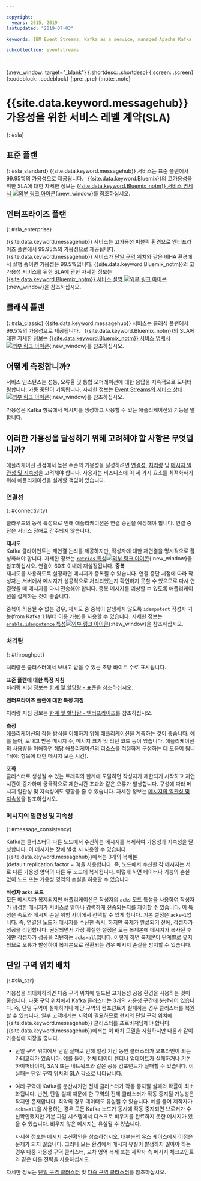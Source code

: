 ```yaml
---

copyright:
  years: 2015, 2019
lastupdated: "2019-07-03"

keywords: IBM Event Streams, Kafka as a service, managed Apache Kafka

subcollection: eventstreams

---
```


{:new_window: target="_blank"}
{:shortdesc: .shortdesc}
{:screen: .screen}
{:codeblock: .codeblock}
{:pre: .pre}
{:note: .note}

# {{site.data.keyword.messagehub}} 가용성을 위한 서비스 레벨 계약(SLA) 
{: #sla}

## 표준 플랜
{: #sla_standard}
{{site.data.keyword.messagehub}} 서비스는 표준 플랜에서 99.95%의 가용성으로 제공됩니다.  
{{site.data.keyword.Bluemix}}의 고가용성을 위한 SLA에 대한 자세한 정보는
[{{site.data.keyword.Bluemix_notm}} 서비스 명세서 ![외부 링크 아이콘](../../icons/launch-glyph.svg "외부 링크 아이콘")](https://www-03.ibm.com/software/sla/sladb.nsf/8bd55c6b9fa8039c86256c6800578854/c4ceb9f019f9eb4c862582f9001b3994/$FILE/i126-6605-16_04-2019_en_US.pdf){:new_window}를 참조하십시오.


## 엔터프라이즈 플랜
{: #sla_enterprise}

{{site.data.keyword.messagehub}} 서비스는 고가용성 퍼블릭 환경으로 엔터프라이즈 플랜에서 99.95%의 가용성으로 제공됩니다. {{site.data.keyword.messagehub}} 서비스가 [단일 구역 위치](#sla_szr)와 같은 비HA 환경에서 실행 중이면 가용성은 99.5%입니다.
{{site.data.keyword.Bluemix_notm}}의 고가용성 서비스를 위한 SLA에 관한 자세한 정보는 [{{site.data.keyword.Bluemix_notm}} 서비스 설명 ![외부 링크 아이콘](../../icons/launch-glyph.svg "외부 링크 아이콘")](https://www-03.ibm.com/software/sla/sladb.nsf/8bd55c6b9fa8039c86256c6800578854/c4ceb9f019f9eb4c862582f9001b3994/$FILE/i126-6605-16_04-2019_en_US.pdf){:new_window}을 참조하십시오.

## 클래식 플랜
{: #sla_classic}
{{site.data.keyword.messagehub}} 서비스는 클래식 플랜에서 99.5%의 가용성으로 제공됩니다.  
{{site.data.keyword.Bluemix_notm}}의 SLA에 대한 자세한 정보는 [{{site.data.keyword.Bluemix_notm}} 서비스 명세서![외부 링크 아이콘](../../icons/launch-glyph.svg "외부 링크 아이콘")](https://www-03.ibm.com/software/sla/sladb.nsf/8bd55c6b9fa8039c86256c6800578854/c4ceb9f019f9eb4c862582f9001b3994/$FILE/i126-6605-16_04-2019_en_US.pdf){:new_window}를 참조하십시오.

<!--
## What does 99.95% availability mean?
Availability refers to the ability of applications to produce and consume messages from Kafka topics.
-->

## 어떻게 측정합니까?
서비스 인스턴스는 성능, 오류율 및 통합 오퍼레이션에 대한 응답을 지속적으로 모니터링합니다. 가동 중단이 기록됩니다. 자세한 정보는 [Event Streams의 서비스 상태 ![외부 링크 아이콘](../../icons/launch-glyph.svg "외부 링크 아이콘")](https://cloud.ibm.com/status?component=messagehub&selected=status){:new_window}를 참조하십시오.

가용성은 Kafka 항목에서 메시지를 생성하고 사용할 수 있는 애플리케이션의 기능을 말합니다.

## 이러한 가용성을 달성하기 위해 고려해야 할 사항은 무엇입니까?
애플리케이션 관점에서 높은 수준의 가용성을 달성하려면 [연결성](/docs/services/EventStreams?topic=eventstreams-sla#connectivity), [처리량](/docs/services/EventStreams?topic=eventstreams-sla#throughput) 및 [메시지 일관성 및 지속성](/docs/services/EventStreams?topic=eventstreams-sla#message_consistency)을 고려해야 합니다. 사용자는 비즈니스에 이 세 가지 요소를 최적화하기 위해 애플리케이션을 설계할 책임이 있습니다.

### 연결성
{: #connectivity}

클라우드의 동적 특성으로 인해 애플리케이션은 연결 중단을 예상해야 합니다. 연결 중단은 서비스 장애로 간주되지 않습니다.

**재시도**<br/>
Kafka 클라이언트는 재연결 논리를 제공하지만, 작성자에 대한 재연결을 명시적으로 활성화해야 합니다. 자세한 정보는 [ <code>retries</code> 특성![외부 링크 아이콘](../../icons/launch-glyph.svg "외부 링크 아이콘")](http://kafka.apache.org/11/documentation.html#producerconfigs){:new_window}을 참조하십시오. 연결이 60초 이내에 재설정됩니다.
**중복**<br/>
재시도를 사용하도록 설정하면 메시지가 중복될 수 있습니다. 연결 중단 시점에 따라 작성자는 서버에서 메시지가 성공적으로 처리되었는지 확인하지 못할 수 있으므로 다시 연결했을 때 메시지를 다시 전송해야 합니다. 중복 메시지를 예상할 수 있도록 애플리케이션을 설계하는 것이 좋습니다. 

중복이 허용될 수 없는 경우, 재시도 중 중복이 발생하지 않도록 <code>idempotent</code> 작성자 기능(from Kafka 1.1부터 이용 가능)을 사용할 수 있습니다. 자세한 정보는 [<code>enable.idempotence</code> 특성![외부 링크 아이콘](../../icons/launch-glyph.svg "외부 링크 아이콘")](http://kafka.apache.org/11/documentation.html#producerconfigs){:new_window}을 참조하십시오.

### 처리량
{: #throughput}

처리량은 클러스터에서 보내고 받을 수 있는 초당 바이트 수로 표시됩니다. 

**표준 플랜에 대한 특정 지침**<br/>
처리량 지침 정보는 [한계 및 할당량 - 표준](/docs/services/EventStreams?topic=eventstreams-kafka_quotas#standard_throughput)을 참조하십시오. 

**엔터프라이즈 플랜에 대한 특정 지침**<br/>

처리량 지침 정보는 [한계 및 할당량 - 엔터프라이즈](/docs/services/EventStreams?topic=eventstreams-kafka_quotas#enterprise_throughput)를 참조하십시오. 

**측정**<br/>
애플리케이션의 작동 방식을 이해하기 위해 애플리케이션을 계측하는 것이 좋습니다. 예를 들어, 보내고 받은 메시지 수, 메시지 크기 및 리턴 코드 등이 있습니다. 애플리케이션의 사용량을 이해하면 해당 애플리케이션의 리소스를 적절하게 구성하는 데 도움이 됩니다(예: 항목에 대한 메시지 보존 시간).

**포화**<br/>
클러스터로 생성될 수 있는 트래픽의 한계에 도달하면 작성자가 제한되기 시작하고 지연 시간이 증가하며 궁극적으로 제한시간 초과와 같은 오류가 발생합니다. 구성에 따라 메시지 일관성 및 지속성에도 영향을 줄 수 있습니다. 자세한 정보는 [메시지의 일관성 및 지속성](/docs/services/EventStreams?topic=eventstreams-sla#message_consistency)을 참조하십시오.

### 메시지의 일관성 및 지속성
{: #message_consistency}

Kafka는 클러스터의 다른 노드에서 수신하는 메시지를 복제하여 가용성과 지속성을 달성합니다. 이 메시지는 장애 발생 시 사용할 수 있습니다. {{site.data.keyword.messagehub}}에서는 3개의 복제본(default.replication.factor = 3)을 사용합니다. 즉, 노드에서 수신한 각 메시지는 서로 다른 가용성 영역의 다른 두 노드에 복제됩니다. 이렇게 하면 데이터나 기능의 손실 없이 노드 또는 가용성 영역의 손실을 허용할 수 있습니다.

**작성자 <code>acks</code> 모드**<br/>
모든 메시지가 복제되지만 애플리케이션은 작성자의 <code>acks</code> 모드 특성을 사용하여 작성자가 생성한 메시지가 서비스로 얼마나 강력하게 전송되는지를 제어할 수 있습니다. 이 특성은 속도와 메시지 손실 위험 사이에서 선택할 수 있게 합니다. 기본 설정은 <code>acks=1</code>입니다. 즉, 연결된 노드가 메시지를 수신한 즉시, 하지만 복제가 완료되기 전에, 작성자가 성공을 리턴합니다. 권장되면서 가장 확실한 설정은 모든 복제본에 메시지가 복사된 후에만 작성자가 성공을 리턴하는 <code>acks=all</code>입니다. 이렇게 하면 복제본이 단계별로 유지되므로 오류가 발생하여 복제본으로 전환되는 경우 메시지 손실을 방지할 수 있습니다.

## 단일 구역 위치 배치
{: #sla_szr}

가용성을 최대화하려면 다중 구역 위치에 빌드된 고가용성 공용 환경을 사용하는 것이 좋습니다. 다중 구역 위치에서 Kafka 클러스터는 3개의 가용성 구간에 분산되어 있습니다. 즉, 단일 구역이 실패하거나 해당 구역의 컴포넌트가 실패하는 경우 클러스터를 복원할 수 있습니다.
일부 고객에게는 지역이 필요하므로 현지의 단일 구역 위치에 {{site.data.keyword.messagehub}} 클러스터를 프로비저닝해야 합니다. {{site.data.keyword.messagehub}}에서는 이 배치 모델을 지원하지만 다음과 같이 가용성에 지장을 줍니다.
* 단일 구역 위치에서 단일 실패로 인해 일정 기간 동안 클러스터가 오프라인이 되는 카테고리가 있습니다. 예를 들어, 전체 데이터 센터나 업데이트가 실패하거나 기본 하이퍼바이저, SAN 또는 네트워크와 같은 공유 컴포넌트가 실패할 수 있습니다. 이 실패는 단일 구역 위치의 SLA 감소로 나타납니다.
* 여러 구역에 Kafka를 분산시키면 전체 클러스터가 작동 중지될 실패의 확률이 최소화됩니다. 반면, 단일 실패 때문에 한 구역의 전체 클러스터가 작동 중지될 가능성은 작지만 존재합니다. 최악의 경우 데이터도 유실될 수 있습니다. 예를 들어 제작자가 <code>acks=all</code>을 사용하는 경우 모든 Kafka 노드가 동시에 작동 중지되면 브로커가 수신확인했지만 기본 파일 시스템에서 디스크로 비우기를 완료하지 못한 메시지가 있을 수 있습니다. 비우지 않은 메시지는 유실될 수 있습니다. 

    자세한 정보는 [메시지 수신확인](/docs/services/EventStreams?topic=eventstreams-producing_messages#message_acknowledgments)을 참조하십시오. 대부분의 유스 케이스에서 이점은 문제가 되지 않습니다. 그러나 모든 환경에서 메시지 유실이 발생하지 않아야 하는 경우 다중 가용성 구역 클러스터, 교차 영역 복제 또는 제작자 측 메시지 체크포인트와 같은 다른 전략을 사용하십시오.

자세한 정보는 [단일 구역 클러스터](/docs/containers?topic=containers-regions-and-zones#regions_single_zone) 및 [다중 구역 클러스터](/docs/containers?topic=containers-regions-and-zones#regions_multizone)를 참조하십시오.
